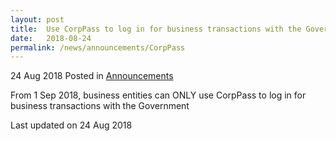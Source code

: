 ```yaml
---
layout: post
title:  Use CorpPass to log in for business transactions with the Government
date:   2018-08-24
permalink: /news/announcements/CorpPass
---
```


24 Aug 2018 Posted in [Announcements](/news/announcements)   

From 1 Sep 2018, business entities can ONLY use CorpPass to log in for business transactions with the Government


<p class="right-side-updated">Last updated on 24 Aug 2018</p>
